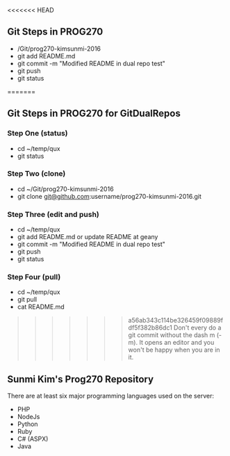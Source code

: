 <<<<<<< HEAD
## Git Steps in PROG270

- /Git/prog270-kimsunmi-2016
- git add README.md
- git commit -m "Modified README in dual repo test"
- git push
- git status

=======
## Git Steps in PROG270 for GitDualRepos

### Step One (status)
- cd ~/temp/qux 
- git status

### Step Two (clone)
- cd ~/Git/prog270-kimsunmi-2016
- git clone git@github.com:username/prog270-kimsunmi-2016.git

### Step Three (edit and push)
- cd ~/temp/qux
- git add README.md or update README at geany
- git commit -m "Modified README in dual repo test"
- git push
- git status

### Step Four (pull)
- cd ~/temp/qux
- git pull
- cat README.md

>>>>>>> a56ab343c114be326459f09889fdf5f382b86dc1
Don't every do a git commit without the dash m (-m). 
It opens an editor and you won't be happy when you are in it. 

## Sunmi Kim's Prog270 Repository

There are at least six major programming languages used on the server:

- PHP
- NodeJs
- Python
- Ruby
- C# (ASPX)
- Java

